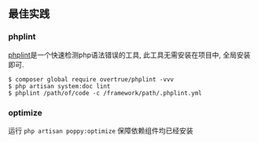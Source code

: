 ## 最佳实践

### phplint

[phplint](https://github.com/overtrue/phplint)是一个快速检测php语法错误的工具, 此工具无需安装在项目中, 全局安装即可. 

```
$ composer global require overtrue/phplint -vvv
$ php artisan system:doc lint
$ phplint /path/of/code -c /framework/path/.phplint.yml
```

### optimize

运行 `php artisan poppy:optimize` 保障依赖组件均已经安装